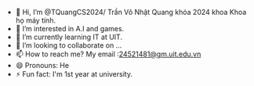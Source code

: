 - 👋 Hi, I’m @TQuangCS2024/ Trần Võ Nhật Quang khóa 2024 khoa Khoa họ  máy tính.
- 👀 I’m interested in A.I and games.
- 🌱 I’m currently learning IT at UIT.
- 💞️ I’m looking to collaborate on ...
- 📫 How to reach me? My email :24521481@gm.uit.edu.vn
- 😄 Pronouns: He
- ⚡ Fun fact: I'm 1st year at university.

<!---
TQuangCS2024/TQuangCS2024 is a ✨ special ✨ repository because its `README.md` (this file) appears on your GitHub profile.
You can click the Preview link to take a look at your changes.
--->
